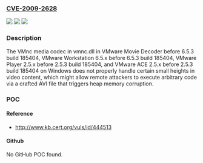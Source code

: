 ### [CVE-2009-2628](https://cve.mitre.org/cgi-bin/cvename.cgi?name=CVE-2009-2628)
![](https://img.shields.io/static/v1?label=Product&message=n%2Fa&color=blue)
![](https://img.shields.io/static/v1?label=Version&message=n%2Fa&color=blue)
![](https://img.shields.io/static/v1?label=Vulnerability&message=n%2Fa&color=brighgreen)

### Description

The VMnc media codec in vmnc.dll in VMware Movie Decoder before 6.5.3 build 185404, VMware Workstation 6.5.x before 6.5.3 build 185404, VMware Player 2.5.x before 2.5.3 build 185404, and VMware ACE 2.5.x before 2.5.3 build 185404 on Windows does not properly handle certain small heights in video content, which might allow remote attackers to execute arbitrary code via a crafted AVI file that triggers heap memory corruption.

### POC

#### Reference
- http://www.kb.cert.org/vuls/id/444513

#### Github
No GitHub POC found.

